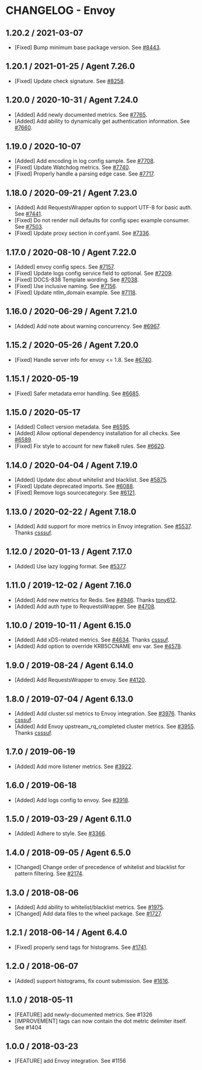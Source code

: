 # CHANGELOG - Envoy

## 1.20.2 / 2021-03-07

* [Fixed] Bump minimum base package version. See [#8443](https://github.com/DataDog/integrations-core/pull/8443).

## 1.20.1 / 2021-01-25 / Agent 7.26.0

* [Fixed] Update check signature. See [#8258](https://github.com/DataDog/integrations-core/pull/8258).

## 1.20.0 / 2020-10-31 / Agent 7.24.0

* [Added] Add newly documented metrics. See [#7765](https://github.com/DataDog/integrations-core/pull/7765).
* [Added] Add ability to dynamically get authentication information. See [#7660](https://github.com/DataDog/integrations-core/pull/7660).

## 1.19.0 / 2020-10-07

* [Added] Add encoding in log config sample. See [#7708](https://github.com/DataDog/integrations-core/pull/7708).
* [Fixed] Update Watchdog metrics. See [#7740](https://github.com/DataDog/integrations-core/pull/7740).
* [Fixed] Properly handle a parsing edge case. See [#7717](https://github.com/DataDog/integrations-core/pull/7717).

## 1.18.0 / 2020-09-21 / Agent 7.23.0

* [Added] Add RequestsWrapper option to support UTF-8 for basic auth. See [#7441](https://github.com/DataDog/integrations-core/pull/7441).
* [Fixed] Do not render null defaults for config spec example consumer. See [#7503](https://github.com/DataDog/integrations-core/pull/7503).
* [Fixed] Update proxy section in conf.yaml. See [#7336](https://github.com/DataDog/integrations-core/pull/7336).

## 1.17.0 / 2020-08-10 / Agent 7.22.0

* [Added] envoy config specs. See [#7157](https://github.com/DataDog/integrations-core/pull/7157).
* [Fixed] Update logs config service field to optional. See [#7209](https://github.com/DataDog/integrations-core/pull/7209).
* [Fixed] DOCS-838 Template wording. See [#7038](https://github.com/DataDog/integrations-core/pull/7038).
* [Fixed] Use inclusive naming. See [#7156](https://github.com/DataDog/integrations-core/pull/7156).
* [Fixed] Update ntlm_domain example. See [#7118](https://github.com/DataDog/integrations-core/pull/7118).

## 1.16.0 / 2020-06-29 / Agent 7.21.0

* [Added] Add note about warning concurrency. See [#6967](https://github.com/DataDog/integrations-core/pull/6967).

## 1.15.2 / 2020-05-26 / Agent 7.20.0

* [Fixed] Handle server info for envoy <= 1.8. See [#6740](https://github.com/DataDog/integrations-core/pull/6740).

## 1.15.1 / 2020-05-19

* [Fixed] Safer metadata error handling. See [#6685](https://github.com/DataDog/integrations-core/pull/6685).

## 1.15.0 / 2020-05-17

* [Added] Collect version metadata. See [#6595](https://github.com/DataDog/integrations-core/pull/6595).
* [Added] Allow optional dependency installation for all checks. See [#6589](https://github.com/DataDog/integrations-core/pull/6589).
* [Fixed] Fix style to account for new flake8 rules. See [#6620](https://github.com/DataDog/integrations-core/pull/6620).

## 1.14.0 / 2020-04-04 / Agent 7.19.0

* [Added] Update doc about whitelist and blacklist. See [#5875](https://github.com/DataDog/integrations-core/pull/5875).
* [Fixed] Update deprecated imports. See [#6088](https://github.com/DataDog/integrations-core/pull/6088).
* [Fixed] Remove logs sourcecategory. See [#6121](https://github.com/DataDog/integrations-core/pull/6121).

## 1.13.0 / 2020-02-22 / Agent 7.18.0

* [Added] Add support for more metrics in Envoy integration. See [#5537](https://github.com/DataDog/integrations-core/pull/5537). Thanks [csssuf](https://github.com/csssuf).

## 1.12.0 / 2020-01-13 / Agent 7.17.0

* [Added] Use lazy logging format. See [#5377](https://github.com/DataDog/integrations-core/pull/5377).

## 1.11.0 / 2019-12-02 / Agent 7.16.0

* [Added] Add new metrics for Redis. See [#4946](https://github.com/DataDog/integrations-core/pull/4946). Thanks [tony612](https://github.com/tony612).
* [Added] Add auth type to RequestsWrapper. See [#4708](https://github.com/DataDog/integrations-core/pull/4708).

## 1.10.0 / 2019-10-11 / Agent 6.15.0

* [Added] Add xDS-related metrics. See [#4634](https://github.com/DataDog/integrations-core/pull/4634). Thanks [csssuf](https://github.com/csssuf).
* [Added] Add option to override KRB5CCNAME env var. See [#4578](https://github.com/DataDog/integrations-core/pull/4578).

## 1.9.0 / 2019-08-24 / Agent 6.14.0

* [Added] Add RequestsWrapper to envoy. See [#4120](https://github.com/DataDog/integrations-core/pull/4120).

## 1.8.0 / 2019-07-04 / Agent 6.13.0

* [Added] Add cluster.ssl metrics to Envoy integration. See [#3976](https://github.com/DataDog/integrations-core/pull/3976). Thanks [csssuf](https://github.com/csssuf).
* [Added] Add Envoy upstream_rq_completed cluster metrics. See [#3955](https://github.com/DataDog/integrations-core/pull/3955). Thanks [csssuf](https://github.com/csssuf).

## 1.7.0 / 2019-06-19

* [Added] Add more listener metrics. See [#3922](https://github.com/DataDog/integrations-core/pull/3922).

## 1.6.0 / 2019-06-18

* [Added] Add logs config to envoy. See [#3918](https://github.com/DataDog/integrations-core/pull/3918).

## 1.5.0 / 2019-03-29 / Agent 6.11.0

* [Added] Adhere to style. See [#3366](https://github.com/DataDog/integrations-core/pull/3366).

## 1.4.0 / 2018-09-05 / Agent 6.5.0

* [Changed] Change order of precedence of whitelist and blacklist for pattern filtering. See [#2174][1].

## 1.3.0 / 2018-08-06

* [Added] Add ability to whitelist/blacklist metrics. See [#1975][2].
* [Changed] Add data files to the wheel package. See [#1727][3].

## 1.2.1 / 2018-06-14 / Agent 6.4.0

* [Fixed] properly send tags for histograms. See [#1741][4].

## 1.2.0 / 2018-06-07

* [Added] support histograms, fix count submission. See [#1616][5].

## 1.1.0 / 2018-05-11

* [FEATURE] add newly-documented metrics. See #1326
* [IMPROVEMENT] tags can now contain the dot metric delimiter itself. See #1404

## 1.0.0 / 2018-03-23

* [FEATURE] add Envoy integration. See #1156

<!--- The following link definition list is generated by PimpMyChangelog --->
[1]: https://github.com/DataDog/integrations-core/pull/2174
[2]: https://github.com/DataDog/integrations-core/pull/1975
[3]: https://github.com/DataDog/integrations-core/pull/1727
[4]: https://github.com/DataDog/integrations-core/pull/1741
[5]: https://github.com/DataDog/integrations-core/pull/1616
